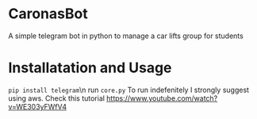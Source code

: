 # CaronasBot
A simple telegram bot in python to manage a car lifts group for students

# Installatation and Usage

`pip install telegram`\n
 run `core.py`
To run indefenitely I strongly suggest using aws. Check this tutorial https://www.youtube.com/watch?v=WE303yFWfV4
